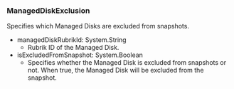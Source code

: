 ### ManagedDiskExclusion
Specifies which Managed Disks are excluded from snapshots.

- managedDiskRubrikId: System.String
  - Rubrik ID of the Managed Disk.
- isExcludedFromSnapshot: System.Boolean
  - Specifies whether the Managed Disk is excluded from snapshots or not. When true, the Managed Disk will be excluded from the snapshot.
